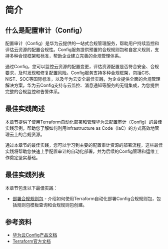 # 简介

## 什么是配置审计（Config）

配置审计（Config）是华为云提供的一站式合规管理服务，帮助用户持续监控和评估云资源的配置合规性。Config服务提供预置的合规规则包和自定义规则，支持多种合规框架和标准，帮助企业建立完善的合规管理体系。

通过Config，您可以监控云资源的配置变更，评估资源配置是否符合安全、合规要求，及时发现和修复配置风险。Config服务支持多种合规框架，包括CIS、NIST、SOC等国际标准，以及华为云安全最佳实践，为企业提供全面的合规管理解决方案。华为云Config支持与云监控、消息通知等服务的无缝集成，为您提供完整的合规监控和告警体系。

## 最佳实践简述

本章节提供了使用Terraform自动化部署和管理华为云配置审计（Config）的最佳实践示例，帮助您了解如何利用Infrastructure as Code（IaC）的方式高效地管理云上的合规资源。

通过本章节的最佳实践，您可以学习到主要的配置审计资源的部署流程，这些最佳实践将帮助您快速上手配置审计的自动化部署，并为后续的Config管理和运维工作奠定坚实基础。

## 最佳实践列表

本章节包含以下最佳实践：

* [部署合规规则包](compliance_package.md) - 介绍如何使用Terraform自动化部署Config合规规则包，包括规则包模板查询和合规规则包创建。

## 参考资料

- [华为云Config产品文档](https://support.huaweicloud.com/rms/index.html)
- [Terraform官方文档](https://www.terraform.io/docs/index.html)
